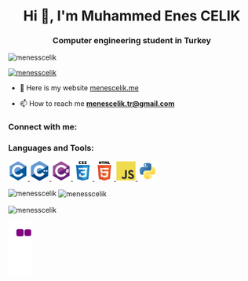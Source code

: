<h1 align="center">Hi 👋, I'm Muhammed Enes CELIK</h1>
<h3 align="center">Computer engineering student in Turkey</h3>

<p align="left"> <img src="https://komarev.com/ghpvc/?username=menesscelik&label=Profile%20views&color=0e75b6&style=flat" alt="menesscelik" /> </p>

<p align="left"> <a href="https://github.com/ryo-ma/github-profile-trophy"><img src="https://github-profile-trophy.vercel.app/?username=menesscelik" alt="menesscelik" /></a> </p>

- 📝 Here is my website [menescelik.me](menescelik.me)

- 📫 How to reach me **menescelik.tr@gmail.com**

<h3 align="left">Connect with me:</h3>
<p align="left">
</p>

<h3 align="left">Languages and Tools:</h3>
<p align="left"> <a href="https://www.cprogramming.com/" target="_blank" rel="noreferrer"> <img src="https://raw.githubusercontent.com/devicons/devicon/master/icons/c/c-original.svg" alt="c" width="40" height="40"/> </a> <a href="https://www.w3schools.com/cpp/" target="_blank" rel="noreferrer"> <img src="https://raw.githubusercontent.com/devicons/devicon/master/icons/cplusplus/cplusplus-original.svg" alt="cplusplus" width="40" height="40"/> </a> <a href="https://www.w3schools.com/cs/" target="_blank" rel="noreferrer"> <img src="https://raw.githubusercontent.com/devicons/devicon/master/icons/csharp/csharp-original.svg" alt="csharp" width="40" height="40"/> </a> <a href="https://www.w3schools.com/css/" target="_blank" rel="noreferrer"> <img src="https://raw.githubusercontent.com/devicons/devicon/master/icons/css3/css3-original-wordmark.svg" alt="css3" width="40" height="40"/> </a> <a href="https://www.w3.org/html/" target="_blank" rel="noreferrer"> <img src="https://raw.githubusercontent.com/devicons/devicon/master/icons/html5/html5-original-wordmark.svg" alt="html5" width="40" height="40"/> </a> <a href="https://developer.mozilla.org/en-US/docs/Web/JavaScript" target="_blank" rel="noreferrer"> <img src="https://raw.githubusercontent.com/devicons/devicon/master/icons/javascript/javascript-original.svg" alt="javascript" width="40" height="40"/> </a> <a href="https://www.python.org" target="_blank" rel="noreferrer"> <img src="https://raw.githubusercontent.com/devicons/devicon/master/icons/python/python-original.svg" alt="python" width="40" height="40"/> </a> </p>

<p><img align="left" src="https://github-readme-stats.vercel.app/api/top-langs?username=menesscelik&show_icons=true&locale=en&layout=compact" alt="menesscelik" /></p>

<p>&nbsp;<img align="center" src="https://github-readme-stats.vercel.app/api?username=menesscelik&show_icons=true&locale=en" alt="menesscelik" /></p>

<p><img align="center" src="https://github-readme-streak-stats.herokuapp.com/?user=menesscelik&" alt="menesscelik" /></p>

![snake gif](https://github.com/Menesscelik/Menesscelik/blob/output/github-contribution-grid-snake.gif)

